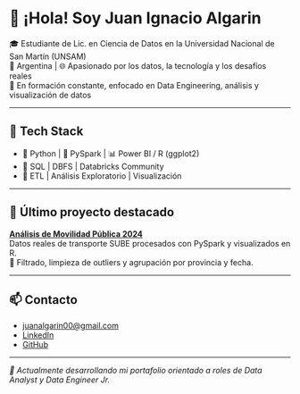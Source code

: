 # 👋 ¡Hola! Soy Juan Ignacio Algarin

🎓 Estudiante de Lic. en Ciencia de Datos en la Universidad Nacional de San Martín (UNSAM)  
📍 Argentina | 🌐 Apasionado por los datos, la tecnología y los desafíos reales  
🚀 En formación constante, enfocado en Data Engineering, análisis y visualización de datos

---

## 🧰 Tech Stack

- 🐍 Python | 🧠 PySpark | 📊 Power BI / R (ggplot2)
- 💾 SQL | DBFS | Databricks Community
- 🧹 ETL | Análisis Exploratorio | Visualización

---

## 🧪 Último proyecto destacado

**[Análisis de Movilidad Pública 2024](https://github.com/IgnacioAlgarin/transporte-argentina-2024)**  
Datos reales de transporte SUBE procesados con PySpark y visualizados en R.  
🔎 Filtrado, limpieza de outliers y agrupación por provincia y fecha.

---

## 📫 Contacto

- juanalgarin00@gmail.com  
- [LinkedIn](https://www.linkedin.com)  
- [GitHub](https://github.com/IgnacioAlgarin)

---

_📌 Actualmente desarrollando mi portafolio orientado a roles de Data Analyst y Data Engineer Jr._


